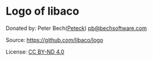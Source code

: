 # Logo of libaco

Donated by: Peter Bech([Peteck](https://github.com/Peteck)) <pb@bechsoftware.com>

Source: https://github.com/libaco/logo

License: [CC BY-ND 4.0](https://creativecommons.org/licenses/by-nd/4.0/)
